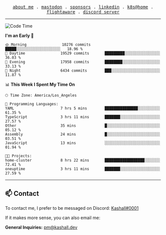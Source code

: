 <p align="center">
  <samp>
    <a href="https://jordanjones.org/">about me</a> .
    <a rel="me" href="https://mastodon.social/@kashall">mastodon</a> .
    <a href="https://github.com/sponsors/kashalls">sponsors</a> .
    <a href="https://linkedin.com/in/jordpjones">linkedin</a> .
    <a href="https://github.com/kashalls/home-cluster">k8s@home</a> .
    <a href="https://flightaware.com/adsb/stats/user/kashalls">flightaware</a> .
    <a href="https://discord.gg/V2WrCfqba9">discord server</a>
  </samp>
</p>

---

<!--START_SECTION:waka-->
![Code Time](http://img.shields.io/badge/Code%20Time-1%2C604%20hrs%2029%20mins-blue)

**I'm an Early 🐤** 

```text
🌞 Morning                10276 commits       █████░░░░░░░░░░░░░░░░░░░░   18.96 % 
🌆 Daytime                19529 commits       █████████░░░░░░░░░░░░░░░░   36.03 % 
🌃 Evening                17958 commits       ████████░░░░░░░░░░░░░░░░░   33.13 % 
🌙 Night                  6434 commits        ███░░░░░░░░░░░░░░░░░░░░░░   11.87 % 
```


📊 **This Week I Spent My Time On** 

```text
🕑︎ Time Zone: America/Los_Angeles

💬 Programming Languages: 
YAML                     7 hrs 5 mins        ███████████████░░░░░░░░░░   61.35 % 
TypeScript               3 hrs 11 mins       ███████░░░░░░░░░░░░░░░░░░   27.57 % 
Other                    35 mins             █░░░░░░░░░░░░░░░░░░░░░░░░   05.12 % 
Assembly                 24 mins             █░░░░░░░░░░░░░░░░░░░░░░░░   03.51 % 
JavaScript               13 mins             ░░░░░░░░░░░░░░░░░░░░░░░░░   01.94 % 

🐱‍💻 Projects: 
home-cluster             8 hrs 22 mins       ██████████████████░░░░░░░   72.41 % 
oneuptime                3 hrs 11 mins       ███████░░░░░░░░░░░░░░░░░░   27.59 % 
```


<!--END_SECTION:waka-->

---

## 📫 Contact

To contact me, I prefer to be messaged on Discord:  [Kashall#0001](https://discord.com/users/201077739589992448)

If it makes more sense, you can also email me:

**General Inquiries:** pm@kashall.dev  
